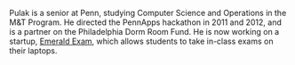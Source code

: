 Pulak is a senior at Penn, studying Computer Science and Operations in the M&T Program. He directed the PennApps hackathon in 2011 and 2012, and is a partner on the Philadelphia Dorm Room Fund. He is now working on a startup, <a href="http://emeraldexam.com">Emerald Exam</a>, which allows students to take in-class exams on their laptops.